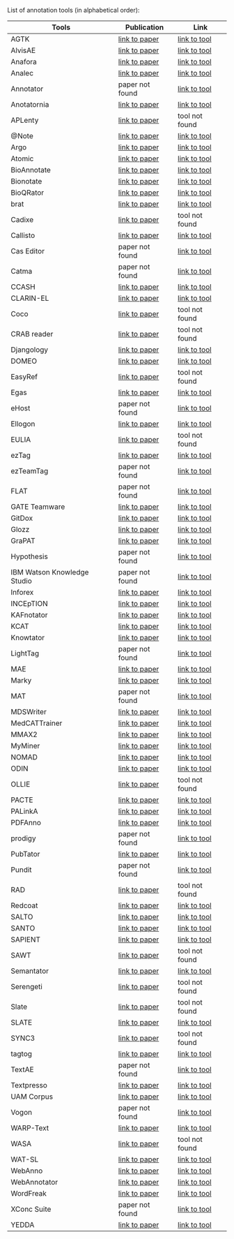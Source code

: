 List of annotation tools (in alphabetical order):


| Tools | Publication | Link |
| ---- | ---- | ---- |
| AGTK | [link to paper](http://www.lrec-conf.org/proceedings/lrec2006/pdf/780_pdf.pdf) | [link to tool](http://agtk.sourceforge.net/) |
| AlvisAE | [link to paper](http://www.aclweb.org/anthology/W12-3621) | [link to tool](https://github.com/openminted/alvisae) |
| Anafora | [link to paper](http://www.aclweb.org/anthology/N13-3004) | [link to tool](https://github.com/weitechen/anafora) |
| Analec | [link to paper](https://halshs.archives-ouvertes.fr/halshs-00698971/document) | [link to tool](http://lattice.cnrs.fr/Telecharger-Analec?lang=fr) |
| Annotator | paper not found | [link to tool](http://annotatorjs.org/) |
| Anotatornia | [link to paper](http://nlp.ipipan.waw.pl/~adamp/Papers/2009-palc-anotatornia/) | [link to tool](http://zil.ipipan.waw.pl/Anotatornia) |
| APLenty | [link to paper](http://aclweb.org/anthology/D18-2019) | tool not found |
| @Note |  [link to paper](https://www.sciencedirect.com/science/article/pii/S1532046409000537?via=ihub) | [link to tool](http://anote-project.org/) |
| Argo | [link to paper](https://academic.oup.com/database/article/doi/10.1093/database/bas010/432774) | [link to tool](http://argo.nactem.ac.uk/) |
| Atomic | [link to paper](http://www.personal.uni-jena.de/~mu65qev/papdf/p045.pdf) | [link to tool](http://corpus-tools.org/atomic/) |
| BioAnnotate | [link to paper](https://www.sciencedirect.com/science/article/pii/S0169260713000837) | [link to tool](http://www.sing-group.org/bioannote/) |
| Bionotate | [link to paper](https://doi.org/10.1016/j.jbi.2009.02.001) | [link to tool](http://bionotate.sourceforge.net/) |
| BioQRator | [link to paper](http://dx.doi.org/10.1093/database/bau067) | [link to tool](http://www.bioqrator.org/) |
| brat | [link to paper](https://www.aclweb.org/anthology/E/E12/E12-2021.pdf) | [link to tool](http://brat.nlplab.org/) |
| Cadixe | [link to paper](https://www.aclweb.org/anthology/W04-1207) | tool not found |
| Callisto | [link to paper](https://www.researchgate.net/profile/Robyn_Kozierok/publication/228869890_Callisto_A_configurable_annotation_workbench/links/53ea2e840cf2dc24b3cb12e6/Callisto-A-configurable-annotation-workbench.pdf) | [link to tool](https://mitre.github.io/callisto/) |
| Cas Editor | paper not found | [link to tool](http://uima.apache.org/d/uimaj-current/tools.html#ugr.tools.ce) |
| Catma | paper not found | [link to tool](http://catma.de/) |
| CCASH | [link to paper](http://www.lrec-conf.org/proceedings/lrec2010/pdf/360_Paper.pdf) | [link to tool](http://sourceforge.net/projects/ccash) |
| CLARIN-EL | [link to paper](http://www.lrec-conf.org/proceedings/lrec2016/pdf/990_Paper.pdf) | [link to tool](http://clarin.ellogon.org/) |
| Coco | [link to paper](https://upcommons.upc.edu/handle/2117/9200) | tool not found |
| CRAB reader | [link to paper](http://www.aclweb.org/anthology/C12-3023) | tool not found |
| Djangology | [link to paper](http://www.lrec-conf.org/proceedings/lrec2010/pdf/543_Paper.pdf) | [link to tool](http://sourceforge.net/projects/djangology/) |
| DOMEO | [link to paper](https://jbiomedsem.biomedcentral.com/articles/10.1186/2041-1480-3-S1-S1) | [link to tool](https://github.com/domeo/domeo) |
| EasyRef | [link to paper](https://hal.inria.fr/inria-00553520/document) | tool not found |
| Egas | [link to paper](http://dx.doi.org/10.1093/database/bau048) | [link to tool](https://demo.bmd-software.com/egas/) |
| eHost | paper not found | [link to tool](https://code.google.com/archive/p/ehost/) |
| Ellogon | [link to paper](http://www.lrec-conf.org/proceedings/lrec2002/pdf/211.pdf) | [link to tool](http://www.ellogon.org/) |
| EULIA | [link to paper](http://ixa.eus/sites/default/files/dokumentuak/3274/04LREC_EULIA.pdf) | tool not found |
| ezTag | [link to paper](http://dx.doi.org/10.1093/nar/gky428) | [link to tool](http://eztag.bioqrator.org/) |
| ezTeamTag | paper not found | [link to tool](https://ezteamtag.bioqrator.org/) |
| FLAT | paper not found | [link to tool](https://github.com/proycon/flat) |
| GATE Teamware | [link to paper](https://doi.org/10.1007/s10579-013-9215-6) | [link to tool](https://gate.ac.uk/teamware/) |
| GitDox | [link to paper](https://aaai.org/ocs/index.php/FLAIRS/FLAIRS17/paper/viewFile/15451/15012) | [link to tool](https://corpling.uis.georgetown.edu/gitdox/) |
| Glozz | [link to paper](http://doi.acm.org/10.1145/2361354.2361394) | [link to tool](http://glozz.free.fr/) |
| GraPAT | [link to paper](https://www.aclweb.org/anthology/L14-1636/) | [link to tool](http://angcl.ling.uni-potsdam.de/resources/grapat.html) |
| Hypothesis | paper not found | [link to tool](https://web.hypothes.is/) |
| IBM Watson Knowledge Studio | paper not found | [link to tool](https://www.ibm.com/watson/services/knowledge-studio/) | 
| Inforex | [link to paper](https://doi.org/10.26615/978-954-452-049-6_063) | [link to tool](https://inforex.clarin-pl.eu/) |
| INCEpTION | [link to paper](https://www.aclweb.org/anthology/C18-2002/) | [link to tool](https://inception-project.github.io/) |
| KAFnotator | [link to paper](https://core.ac.uk/download/pdf/37831905.pdf) | [link to tool](http://kyoto-project.eu/xmlgroup.iit.cnr.it/kyoto/index2091.html?option=com_content&view=article&id=504&Itemid=173) |
| KCAT | [link to paper](https://www.aclweb.org/anthology/P19-3017) | [link to tool](https://github.com/donnyslin/KCAT) |
| Knowtator | [link to paper](http://dx.doi.org/10.3115/1225785.1225791) | [link to tool](http://knowtator.sourceforge.net/) |
| LightTag | paper not found | [link to tool](https://www.lighttag.io/) |
| MAE | [link to paper](https://dl.acm.org/citation.cfm?id=2018966.2018982) | [link to tool](https://code.google.com/archive/p/mae-annotation/) |
| Marky | [link to paper](https://doi.org/10.1016/j.cmpb.2014.11.005) | [link to tool](http://www.sing-group.org/marky/) |
| MAT | paper not found | [link to tool](http://mat-annotation.sourceforge.net/) |
| MDSWriter | [link to paper](http://www.aclweb.org/anthology/P/P16/P16-4017.pdf) | [link to tool](https://github.com/UKPLab/mdswriter) |
| MedCATTrainer | [link to paper](https://www.aclweb.org/anthology/D19-3024.pdf) | [link to tool](https://github.com/CogStack/MedCATtrainer) |
| MMAX2 | [link to paper](http://citeseerx.ist.psu.edu/viewdoc/summary?doi=10.1.1.211.6678) | [link to tool](http://mmax2.net/) |
| MyMiner | [link to paper](http://dx.doi.org/10.1093/bioinformatics/bts435) | [link to tool](http://myminer.armi.monash.edu.au/) |
| NOMAD | [link to paper](http://www.lrec-conf.org/proceedings/lrec2014/pdf/669_Paper.pdf) | [link to tool](http://www.ellogon.org/index.php/annotation-tool/nomad-annotation-tool) |
| ODIN | [link to paper](https://doi.org/10.1186/1471-2105-15-S14-S6) | [link to tool](http://www.ontogene.org/odin) |
| OLLIE | [link to paper](http://ucrel.lancs.ac.uk/publications/CL2003/papers/cunningham.pdf) | tool not found |
| PACTE | [link to paper](http://aclweb.org/anthology/W17-7410) | [link to tool](http://pacte.crim.ca/index_en.html) |
| PALinkA | [link to paper](https://www.aclweb.org/anthology/W03-2120) | [link to tool](http://clg.wlv.ac.uk/projects/PALinkA/) |
| PDFAnno | [link to paper](http://www.lrec-conf.org/proceedings/lrec2018/pdf/680.pdf) | [link to tool](https://github.com/paperai/pdfanno) |
| prodigy | paper not found | [link to tool](https://prodi.gy/) |
| PubTator | [link to paper](http://dx.doi.org/10.1093/nar/gkt441) | [link to tool](http://www.ncbi.nlm.nih.gov/CBBresearch/Lu/Demo/PubTator/) |
| Pundit | paper not found | [link to tool](http://thepund.it/annotator-web-annotation/) |
| RAD | [link to paper](https://ieeexplore.ieee.org/document/4497637) | tool not found |
| Redcoat | [link to paper](https://www.aclweb.org/anthology/D19-3033.pdf) | [link to tool](http://agent.csse.uwa.edu.au/redcoat/) |
| SALTO | [link to paper](https://aclanthology.info/papers/L06-1197/l06-1197) | [link to tool](http://www.coli.uni-saarland.de/projects/salsa/page.php?id=software) | 
| SANTO | [link to paper](http://aclweb.org/anthology/P18-4012) | [link to tool](https://github.com/ag-sc/SANTO) |
| SAPIENT | [link to paper](http://www.aclweb.org/anthology/W09-1325) | [link to tool](http://www.aber.ac.uk/en/cs/research/cb/projects/art/software/) |
| SAWT | [link to paper](http://www.aclweb.org/anthology/W16-5808) | tool not found |
| Semantator | [link to paper](https://www.ncbi.nlm.nih.gov/pmc/articles/PMC3392053/) | [link to tool](http://informatics.mayo.edu/CNTRO/index.php/Semantator) |
| Serengeti | [link to paper](https://www.aclweb.org/anthology/W07-1523) | tool not found |
| Slate | [link to paper](https://www.cl.c.titech.ac.jp/_media/publication/673.pdf) | tool not found |
| SLATE | [link to paper](https://www.aclweb.org/anthology/P19-3002) | [link to tool](http://jkk.name/slate/) |
| SYNC3 | [link to paper](http://www.lrec-conf.org/proceedings/lrec2012/pdf/700_Paper.pdf) | tool not found |
| tagtog | [link to paper](http://dx.doi.org/10.1093/database/bau033) | [link to tool](http://www.tagtog.net/) |
| TextAE | paper not found | [link to tool](http://textae.pubannotation.org/) |
| Textpresso | [link to paper](http://journals.plos.org/plosbiology/article?id=10.1371/journal.pbio.0020309) | [link to tool](http://www.textpresso.org/) |
| UAM Corpus | [link to paper](https://www.aclweb.org/anthology/P08-4004) | [link to tool](http://corpustool.com/features.html) |
| Vogon | paper not found | [link to tool](http://gobtan.sourceforge.net) |
| WARP-Text | [link to paper](http://aclweb.org/anthology/C18-2029) | [link to tool](https://github.com/venelink/WARP) |
| WASA | [link to paper](https://www.aclweb.org/anthology/L18-1173) | tool not found |
| WAT-SL | [link to paper](https://aclanthology.info/papers/E17-3004/e17-3004) | [link to tool](https://github.com/webis-de/wat) |
| WebAnno | [link to paper](http://www.aclweb.org/anthology/P13-4001) | [link to tool](http://webanno.github.io) |
| WebAnnotator | [link to paper](http://www.lrec-conf.org/proceedings/lrec2012/pdf/148_Paper.pdf) | [link to tool](https://addons.mozilla.org/en-US/firefox/addon/webannotator/) |
| WordFreak | [link to paper](http://www.aclweb.org/anthology/N03-4009) | [link to tool](http://wordfreak.sourceforge.net/) |
| XConc Suite | paper not found | [link to tool](http://www.geniaproject.org/tools/xconc) |
| YEDDA | [link to paper](http://www.aclweb.org/anthology/P18-4006) | [link to tool](https://github.com/jiesutd/YEDDA) |









